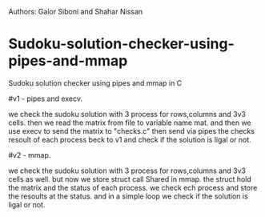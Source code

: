 Authors: Galor Siboni and Shahar Nissan

# Sudoku-solution-checker-using-pipes-and-mmap
Sudoku solution checker using pipes and mmap in C

#v1 - pipes and execv.

we check the sudoku solution with 3 process for rows,columns and 3v3 cells.
then we read the matrix from file to variable name mat.
and then we use execv to send the matrix to "checks.c" then send via pipes the checks resoult of each process beck to v1 and check if the solution is ligal or not. 


#v2 - mmap.

we check the sudoku solution with 3 process for rows,columns and 3v3 cells as well.
but now we store struct call Shared in mmap.
the struct hold the matrix and the status of each process.
we check ech process and store the resoults at the status.
and in a simple loop we check if the solution is ligal or not.
